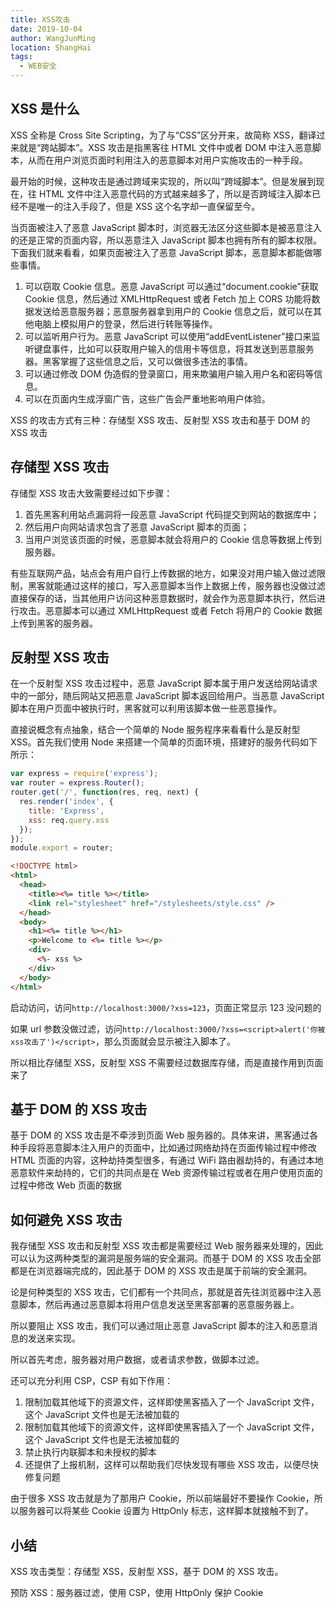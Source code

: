 ```yaml
---
title: XSS攻击
date: 2019-10-04
author: WangJunMing
location: ShangHai
tags:
  - WEB安全
---
```


## XSS 是什么

XSS 全称是 Cross Site Scripting，为了与“CSS”区分开来，故简称 XSS，翻译过来就是“跨站脚本”。XSS 攻击是指黑客往 HTML 文件中或者 DOM 中注入恶意脚本，从而在用户浏览页面时利用注入的恶意脚本对用户实施攻击的一种手段。

最开始的时候，这种攻击是通过跨域来实现的，所以叫“跨域脚本”。但是发展到现在，往 HTML 文件中注入恶意代码的方式越来越多了，所以是否跨域注入脚本已经不是唯一的注入手段了，但是 XSS 这个名字却一直保留至今。

当页面被注入了恶意 JavaScript 脚本时，浏览器无法区分这些脚本是被恶意注入的还是正常的页面内容，所以恶意注入 JavaScript 脚本也拥有所有的脚本权限。下面我们就来看看，如果页面被注入了恶意 JavaScript 脚本，恶意脚本都能做哪些事情。

1. 可以窃取 Cookie 信息。恶意 JavaScript 可以通过“document.cookie”获取 Cookie 信息，然后通过 XMLHttpRequest 或者 Fetch 加上 CORS 功能将数据发送给恶意服务器；恶意服务器拿到用户的 Cookie 信息之后，就可以在其他电脑上模拟用户的登录，然后进行转账等操作。
2. 可以监听用户行为。恶意 JavaScript 可以使用“addEventListener”接口来监听键盘事件，比如可以获取用户输入的信用卡等信息，将其发送到恶意服务器。黑客掌握了这些信息之后，又可以做很多违法的事情。
3. 可以通过修改 DOM 伪造假的登录窗口，用来欺骗用户输入用户名和密码等信息。
4. 可以在页面内生成浮窗广告，这些广告会严重地影响用户体验。

XSS 的攻击方式有三种：存储型 XSS 攻击、反射型 XSS 攻击和基于 DOM 的 XSS 攻击

## 存储型 XSS 攻击

存储型 XSS 攻击大致需要经过如下步骤：

1. 首先黑客利用站点漏洞将一段恶意 JavaScript 代码提交到网站的数据库中；
2. 然后用户向网站请求包含了恶意 JavaScript 脚本的页面；
3. 当用户浏览该页面的时候，恶意脚本就会将用户的 Cookie 信息等数据上传到服务器。

有些互联网产品，站点会有用户自行上传数据的地方，如果没对用户输入做过滤限制，黑客就能通过这样的接口，写入恶意脚本当作上数据上传，服务器也没做过滤直接保存的话，当其他用户访问这种恶意数据时，就会作为恶意脚本执行，然后进行攻击。恶意脚本可以通过 XMLHttpRequest 或者 Fetch 将用户的 Cookie 数据上传到黑客的服务器。

## 反射型 XSS 攻击

在一个反射型 XSS 攻击过程中，恶意 JavaScript 脚本属于用户发送给网站请求中的一部分，随后网站又把恶意 JavaScript 脚本返回给用户。当恶意 JavaScript 脚本在用户页面中被执行时，黑客就可以利用该脚本做一些恶意操作。

直接说概念有点抽象，结合一个简单的 Node 服务程序来看看什么是反射型 XSS。首先我们使用 Node 来搭建一个简单的页面环境，搭建好的服务代码如下所示：

```js
var express = require('express');
var router = express.Router();
router.get('/', function(res, req, next) {
  res.render('index', {
    title: 'Express',
    xss: req.query.xss
  });
});
module.export = router;
```

```html
<!DOCTYPE html>
<html>
  <head>
    <title><%= title %></title>
    <link rel="stylesheet" href="/stylesheets/style.css" />
  </head>
  <body>
    <h1><%= title %></h1>
    <p>Welcome to <%= title %></p>
    <div>
      <%- xss %>
    </div>
  </body>
</html>
```

启动访问，访问`http://localhost:3000/?xss=123`，页面正常显示 123 没问题的

如果 url 参数没做过滤，访问`http://localhost:3000/?xss=<script>alert('你被xss攻击了')</script>`，那么页面就会显示被注入脚本了。

所以相比存储型 XSS，反射型 XSS 不需要经过数据库存储，而是直接作用到页面来了

## 基于 DOM 的 XSS 攻击

基于 DOM 的 XSS 攻击是不牵涉到页面 Web 服务器的。具体来讲，黑客通过各种手段将恶意脚本注入用户的页面中，比如通过网络劫持在页面传输过程中修改 HTML 页面的内容，这种劫持类型很多，有通过 WiFi 路由器劫持的，有通过本地恶意软件来劫持的，它们的共同点是在 Web 资源传输过程或者在用户使用页面的过程中修改 Web 页面的数据

## 如何避免 XSS 攻击

我存储型 XSS 攻击和反射型 XSS 攻击都是需要经过 Web 服务器来处理的，因此可以认为这两种类型的漏洞是服务端的安全漏洞。而基于 DOM 的 XSS 攻击全部都是在浏览器端完成的，因此基于 DOM 的 XSS 攻击是属于前端的安全漏洞。

论是何种类型的 XSS 攻击，它们都有一个共同点，那就是首先往浏览器中注入恶意脚本，然后再通过恶意脚本将用户信息发送至黑客部署的恶意服务器上。

所以要阻止 XSS 攻击，我们可以通过阻止恶意 JavaScript 脚本的注入和恶意消息的发送来实现。

所以首先考虑，服务器对用户数据，或者请求参数，做脚本过滤。

还可以充分利用 CSP，CSP 有如下作用：

1. 限制加载其他域下的资源文件，这样即使黑客插入了一个 JavaScript 文件，这个 JavaScript 文件也是无法被加载的
2. 限制加载其他域下的资源文件，这样即使黑客插入了一个 JavaScript 文件，这个 JavaScript 文件也是无法被加载的
3. 禁止执行内联脚本和未授权的脚本
4. 还提供了上报机制，这样可以帮助我们尽快发现有哪些 XSS 攻击，以便尽快修复问题

由于很多 XSS 攻击就是为了那用户 Cookie，所以前端最好不要操作 Cookie，所以服务器可以将某些 Cookie 设置为 HttpOnly 标志，这样脚本就接触不到了。

## 小结

XSS 攻击类型：存储型 XSS，反射型 XSS，基于 DOM 的 XSS 攻击。

预防 XSS：服务器过滤，使用 CSP，使用 HttpOnly 保护 Cookie
